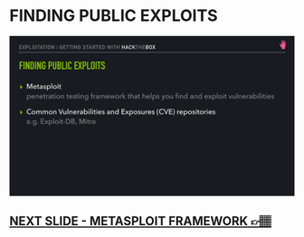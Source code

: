 # FINDING PUBLIC EXPLOITS

![Slide8](/assets_/slides8.jpg)

## [NEXT SLIDE  - METASPLOIT FRAMEWORK 👉🏽](09-slide.md)
